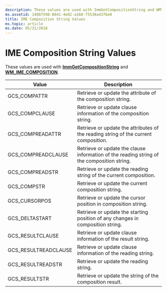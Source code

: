 ```yaml
---
description: These values are used with ImmGetCompositionString and WM\_IME\_COMPOSITION.
ms.assetid: 14087598-8041-4e02-a168-f5538a437be0
title: IME Composition String Values
ms.topic: article
ms.date: 05/31/2018
---
```


# IME Composition String Values

These values are used with [**ImmGetCompositionString**](/windows/desktop/api/Imm/nf-imm-immgetcompositionstringa) and [**WM\_IME\_COMPOSITION**](wm-ime-composition.md).



| Value                 | Description                                                                                |
|-----------------------|--------------------------------------------------------------------------------------------|
| GCS\_COMPATTR         | Retrieve or update the attribute of the composition string.                                |
| GCS\_COMPCLAUSE       | Retrieve or update clause information of the composition string.                           |
| GCS\_COMPREADATTR     | Retrieve or update the attributes of the reading string of the current composition.        |
| GCS\_COMPREADCLAUSE   | Retrieve or update the clause information of the reading string of the composition string. |
| GCS\_COMPREADSTR      | Retrieve or update the reading string of the current composition.                          |
| GCS\_COMPSTR          | Retrieve or update the current composition string.                                         |
| GCS\_CURSORPOS        | Retrieve or update the cursor position in composition string.                              |
| GCS\_DELTASTART       | Retrieve or update the starting position of any changes in composition string.             |
| GCS\_RESULTCLAUSE     | Retrieve or update clause information of the result string.                                |
| GCS\_RESULTREADCLAUSE | Retrieve or update clause information of the reading string.                               |
| GCS\_RESULTREADSTR    | Retrieve or update the reading string.                                                     |
| GCS\_RESULTSTR        | Retrieve or update the string of the composition result.                                   |



 

 

 




